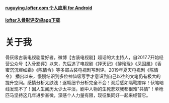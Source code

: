 #### [ruguying.lofter.com 个人应用 for Android](https://www.lofter.com/app/ruguying)

#### [lofter入骨影评安卓app下载](https://www.lofter.com/appdownload/LOFTER_ruguying.apk "手机访问ruguying.lofter.com/app即可下载") 

# 关于我
骨灰级古装电视剧爱好者，微博【古装电视剧】超话的大主持人，自2017.7开始经营公众号【入骨影评】以来，先后追了电视剧《择天记》《醉玲珑》《凤囚凰》《香蜜沉沉烬如霜》《陈情令》等多部古装电视剧写剧评。2019年夏天电视剧《陈情令》 播出以来，慢慢结识到多位神仙级写手才意识到自己以往的文笔仍有极大的提升空间。感情分析太肤浅！逐帧细节分析完全不会！观后感如隔靴蹭痒！伏笔暗线发现不了！因人生阅历太少太平淡，剧中人物的生死悲欢我都很难"共情"！单枪匹马坚持这几年进步甚微，深感个人力量有限，现征集同好一起来经营它。


